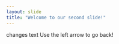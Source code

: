 ```yaml
---
layout: slide
title: "Welcome to our second slide!"
---
```

changes text 
Use the left arrow to go back!
